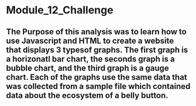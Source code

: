 # Module_12_Challenge
## The Purpose of this analysis was to learn how to use Javascript and HTML to create a website that displays 3 typesof graphs. The first graph is a horizonatl bar chart, the seconds graph is a bubble chart, and the third graph is a gauge chart. Each of the graphs use the same data that was collected from a sample file which contained data about the ecosystem of a belly button.
